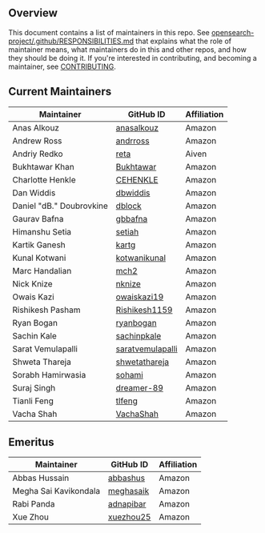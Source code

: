 ## Overview

This document contains a list of maintainers in this repo. See [opensearch-project/.github/RESPONSIBILITIES.md](https://github.com/opensearch-project/.github/blob/main/RESPONSIBILITIES.md#maintainer-responsibilities) that explains what the role of maintainer means, what maintainers do in this and other repos, and how they should be doing it. If you're interested in contributing, and becoming a maintainer, see [CONTRIBUTING](CONTRIBUTING.md).

## Current Maintainers

| Maintainer               | GitHub ID                                               | Affiliation |
|--------------------------| ------------------------------------------------------- | ----------- |
| Anas Alkouz              | [anasalkouz](https://github.com/anasalkouz)             | Amazon      |
| Andrew Ross              | [andrross](https://github.com/andrross)                 | Amazon      |
| Andriy Redko             | [reta](https://github.com/reta)                         | Aiven       |
| Bukhtawar Khan           | [Bukhtawar](https://github.com/Bukhtawar)               | Amazon      |
| Charlotte Henkle         | [CEHENKLE](https://github.com/CEHENKLE)                 | Amazon      |
| Dan Widdis               | [dbwiddis](https://github.com/dbwiddis)                 | Amazon      |
| Daniel "dB." Doubrovkine | [dblock](https://github.com/dblock)                     | Amazon      |
| Gaurav Bafna             | [gbbafna](https://github.com/gbbafna)                   | Amazon      |
| Himanshu Setia           | [setiah](https://github.com/setiah)                     | Amazon      |
| Kartik Ganesh            | [kartg](https://github.com/kartg)                       | Amazon      |
| Kunal Kotwani            | [kotwanikunal](https://github.com/kotwanikunal)         | Amazon      |
| Marc Handalian           | [mch2](https://github.com/mch2)                         | Amazon      |
| Nick Knize               | [nknize](https://github.com/nknize)                     | Amazon      |
| Owais Kazi               | [owaiskazi19](https://github.com/owaiskazi19)           | Amazon      |
| Rishikesh Pasham         | [Rishikesh1159](https://github.com/Rishikesh1159)       | Amazon      |
| Ryan Bogan               | [ryanbogan](https://github.com/ryanbogan)               | Amazon      |
| Sachin Kale              | [sachinpkale](https://github.com/sachinpkale)           | Amazon      |
| Sarat Vemulapalli        | [saratvemulapalli](https://github.com/saratvemulapalli) | Amazon      |
| Shweta Thareja           | [shwetathareja](https://github.com/shwetathareja)       | Amazon      |
| Sorabh Hamirwasia        | [sohami](https://github.com/sohami)                     | Amazon      |
| Suraj Singh              | [dreamer-89](https://github.com/dreamer-89)             | Amazon      |
| Tianli Feng              | [tlfeng](https://github.com/tlfeng)                     | Amazon      |
| Vacha Shah               | [VachaShah](https://github.com/VachaShah)               | Amazon      |

## Emeritus

| Maintainer              | GitHub ID                                   | Affiliation |
|-------------------------|---------------------------------------------| ----------- |
| Abbas Hussain           | [abbashus](https://github.com/abbashus)     | Amazon      |
| Megha Sai Kavikondala   | [meghasaik](https://github.com/meghasaik)   | Amazon      |
| Rabi Panda              | [adnapibar](https://github.com/adnapibar)   | Amazon      |
| Xue Zhou                | [xuezhou25](https://github.com/xuezhou25)   | Amazon      |
